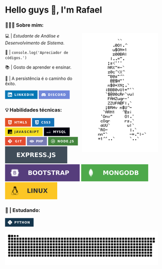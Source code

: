 <body>
<h1>Hello guys 👋​, I'm Rafael</h1>

### 👨🏽‍💻 Sobre mim:

<img src="/img/code.gif" width="250px" align="right">

💻 | _Estudante de Análise e Desenvolvimento de Sistema_.

🧢 | `console.log('Apreciador de códigos.')`

📚 | Gosto de aprender e ensinar.

🗿 | A persistência é o caminho do êxito.

[![image](img/linkedin.png)](https://www.linkedin.com/in/rafael-henrique-soares-de-freitas-2a667a23a/) [![image](img/discord.png)]()

### 💡 Habilidades técnicas:

[![image](img/html5.png)](https://www.w3schools.com/html/) [![image](img/css3.png)](https://www.w3schools.com/css/) [![image](img/javascript.png)](https://www.w3schools.com/js/default.asp) [![image](img/mysql.png)](https://www.w3schools.com/mysql/) [![image](img/git.png)]() [![image](img/php.png)](https://www.w3schools.com/php/) [![image](img/nodejs.png)](https://www.w3schools.com/nodejs/) [![image](img/Express.svg)](https://expressjs.com/pt-br/) [![image](img/Bootstrap.svg)](https://getbootstrap.com/) [![image](img/MongoDB.svg)](https://www.mongodb.com/docs/) [![image](img/Linux.svg)](https://www.linux.org/pages/download/)

### 📝 | Estudando:

[![image](img/python.png)](https://www.w3schools.com/python/)

![](https://github.com/soaresgg10/soaresgg10/raw/output/github-contribution-grid-snake.svg)


</body>

